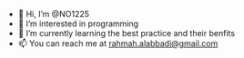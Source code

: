 - 👋 Hi, I’m @NO1225
- 👀 I’m interested in programming
- 🌱 I’m currently learning the best practice and their benfits
- 📫 You can reach me at rahmah.alabbadi@gmail.com

<!---
Developer-Rahmah/Developer-Rahmah is a ✨ special ✨ repository because its `README.md` (this file) appears on your GitHub profile.
You can click the Preview link to take a look at your changes.
--->
